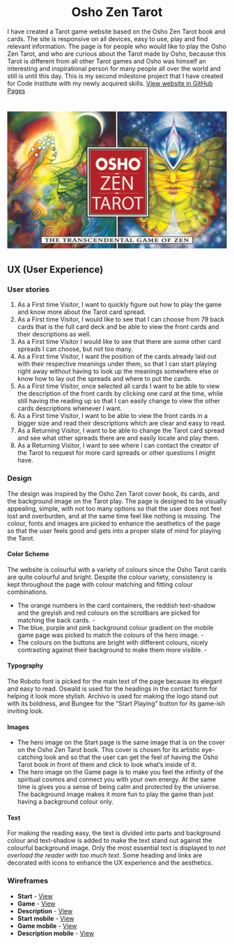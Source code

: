 <h1 align="center"> Osho Zen Tarot </h1>

I have created a Tarot game website based on the Osho Zen Tarot book and cards. The site is responsive on all devices, easy to use, play 
and find relevant information. The page is for people who would like to play the Osho Zen Tarot, and who are curious about the Tarot 
made by Osho, because this Tarot is different from all other Tarot games and Osho was himself an interesting and inspirational person 
for many people all over the world and still is until this day. 
This is my second milestone project that I have created for Code Institute with my newly acquired skills. 
<a href="https://danikrs.github.io/interactive-frontend/" target="_blank">View website in GitHub Pages</a>

<h1 align="center">
  <a href="https://danikrs.github.io/interactive-frontend/" target="_blank"><img src="assets/images/cover.jpg"/></a>
</h1>


## UX (User Experience)

### User stories

1.	As a First time Visitor, I want to quickly figure out how to play the game and know more about the Tarot card spread.
2.	As a First time Visitor, I would like to see that I can choose from 79 back cards that is the full card deck and 
be able to view the front cards and their descriptions as well. 
3.	As a First time Visitor I would like to see that there are some other card spreads I can choose, but not too many.  
4.	As a First time Visitor, I want the position of the cards already laid out with their respective meanings under 
them, so that I can start playing right away without having to look up the meanings somewhere else or know how to lay 
out the spreads and where to put the cards.
5.	As a First time Visitor, once selected all cards I want to be able to view the description of the front cards 
by clicking one card at the time, while still having the reading up so that I can easily change to view the other cards 
descriptions whenever I want.
6.	As a First time Visitor, I want to be able to view the front cards in a bigger size and read their descriptions
 which are clear and easy to read.
7. As a Returning Visitor, I want to be able to change the Tarot card spread and see what other spreads 
there are and easily locate and play them.
8. As a Returning Visitor, I want to see where I can contact the creator of the Tarot to request for more card spreads or other
 questions I might have. 

### Design
The design was inspired by the Osho Zen Tarot cover book, its cards, and the background image on the Tarot play. The page 
is designed to be visually appealing, simple, with not too many options so that the user does not feel lost and overburden,
and at the same time feel like nothing is missing. The colour, fonts and images are picked to enhance the aesthetics of 
the page so that the user feels good and gets into a proper state of mind for playing the Tarot. 

#### Color Scheme
The website is colourful with a variety of colours since the Osho Tarot cards are quite colourful and bright. 
Despite the colour variety, consistency is kept throughout the page with colour matching and fitting colour combinations.  
- The orange numbers in the card containers, the reddish text-shadow and the greyish and red colours on the scrollbars 
are picked for matching the back cards. -
- The blue, purple and pink background colour gradient on the mobile game page was picked to match the colours of the hero image. - 
- The colours on the buttons are bright with different colours, nicely contrasting against their background to make them more visible. - 

#### Typography
The Roboto font is picked for the main text of the page because its elegant and easy to read. Oswald is used for the 
headings in the contact form for helping it look more stylish. Archivo is used for making the logo stand out with 
its boldness, and Bungee for the “Start Playing” button for its game-ish inviting look.

#### Images 
- The hero image on the Start page is the same image that is on the cover on the Osho Zen Tarot book. This cover 
is chosen for its artistic eye-catching look and so that the user can get the feel of having the Osho Tarot book in 
front of them and click to look what’s inside of it.  
- The hero image on the Game page is to make you feel the infinity of the spiritual cosmos and connect you with your 
own energy. At the same time is gives you a sense of being calm and protected by the universe. The background image makes 
it more fun to play the game than just having a background colour only.  

#### Text   
For making the reading easy, the text is divided into parts and background colour and text-shadow is added to make the text 
stand out against the colourful background image. Only the most essential text is displayed to 
*not overload the reader with too much text*. Some heading and links are decorated with icons to enhance the UX experience and the aesthetics.   

### Wireframes 
- **Start** - <a href="https://drive.google.com/file/d/1k0I2ZeovWSQJJXrD4Jkze871-ASz7XSz/view?usp=sharing" target="_blank">View</a>
- **Game** - <a href="https://drive.google.com/file/d/1VH7dzRLSU-08ZlM-yWVqkkP94aD2612p/view?usp=sharing" target="_blank">View</a>
- **Description** - <a href="https://drive.google.com/file/d/10wW3pjLs_ZgLmq6108cjdqXhhQNwXvr2/view?usp=sharing" target="_blank">View</a>
- **Start mobile** - <a href="https://drive.google.com/file/d/13Ln69NBA_P7FEFuMZJX5bLSUBzHvy-df/view?usp=sharing" target="_blank">View</a>
- **Game mobile** - <a href="https://drive.google.com/file/d/1BbypV1P8wJCFLCeFBD53DSB-ie-5D_5b/view?usp=sharing" target="_blank">View</a>
- **Description mobile** - <a href="https://drive.google.com/file/d/1xQMbyVIl4wlu9jf-PsnI-nH0LMGGOSnf/view?usp=sharing" target="_blank">View</a>
  